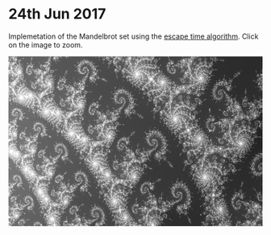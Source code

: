 # 24th Jun 2017

Implemetation of the Mandelbrot set using the [escape time algorithm](https://en.wikipedia.org/wiki/Mandelbrot_set#Escape_time_algorithm). Click on the image to zoom.

![Screenshot](screenshot.png) 
